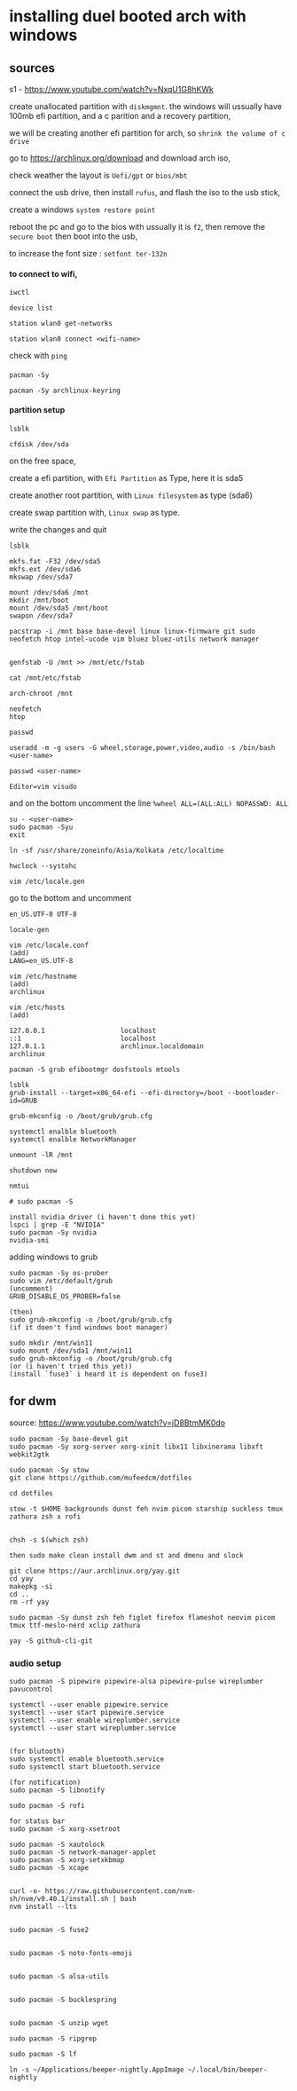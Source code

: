 # installing duel booted arch with windows
## sources
s1 - https://www.youtube.com/watch?v=NxqU1G8hKWk

create unallocated partition with `diskmgmnt`.
the windows will ussually have 100mb efi partition, and a c parition and a recovery partition,

we will be creating another efi partition for arch, so 
`shrink the volume of c drive`


go to https://archlinux.org/download
and download arch iso,

check weather the layout is `Uefi/gpt` or `bios/mbt`


connect the usb drive, 
then install `rufus`, and flash the iso to the usb stick, 

create a windows `system restore point`


reboot the pc and go to the bios with ussually it is `f2`,
then remove the `secure boot`
then boot into the usb,

to increase the font size : `setfont ter-132n`

#### to connect to wifi,

```
iwctl

device list

station wlan0 get-networks

station wlan0 connect <wifi-name>

```
check with `ping`



#### 
```
pacman -Sy

pacman -Sy archlinux-keyring
```

#### partition setup

```
lsblk

cfdisk /dev/sda
```
on the free space,

create a efi partition, with `Efi Partition` as Type, here it is sda5

create another root partition, with `Linux filesystem` as type (sda6)

create swap partition with, `Linux swap` as type.

write the changes and quit

```
lsblk

mkfs.fat -F32 /dev/sda5
mkfs.ext /dev/sda6
mkswap /dev/sda7

mount /dev/sda6 /mnt
mkdir /mnt/boot
mount /dev/sda5 /mnt/boot
swapon /dev/sda7

```

```
pacstrap -i /mnt base base-devel linux linux-firmware git sudo neofetch htop intel-ucode vim bluez bluez-utils network manager


genfstab -U /mnt >> /mnt/etc/fstab

cat /mnt/etc/fstab

```


```
arch-chroot /mnt

neofetch
htop

passwd

useradd -m -g users -G wheel,storage,power,video,audio -s /bin/bash <user-name>

passwd <user-name>

Editor=vim visudo

```
and on the bottom uncomment the line 
`%wheel ALL=(ALL:ALL) NOPASSWD: ALL`
``` 
su - <user-name>
sudo pacman -Syu
exit
```

```
ln -sf /usr/share/zoneinfo/Asia/Kolkata /etc/localtime

hwclock --systohc

vim /etc/locale.gen

```
go to the bottom and uncomment

`en_US.UTF-8 UTF-8`


```
locale-gen

vim /etc/locale.conf
(add)
LANG=en_US.UTF-8
```

``` 
vim /etc/hostname
(add)
archlinux
```

```
vim /etc/hosts
(add)

127.0.0.1                   localhost
::1                         localhost
127.0.1.1                   archlinux.localdomain                archlinux
```

```
pacman -S grub efibootmgr dosfstools mtools

lsblk
grub-install --target=x86_64-efi --efi-directory=/boot --bootloader-id=GRUB

grub-mkconfig -o /boot/grub/grub.cfg

```


```
systemctl enalble bluetooth
systemctl enalble NetworkManager
```

```
unmount -lR /mnt 
```

```
shutdown now
```

```
nmtui

# sudo pacman -S
```


```
install nvidia driver (i haven't done this yet)
lspci | grep -E "NVIDIA"
sudo pacman -Sy nvidia
nvidia-smi
```


adding windows to grub
```
sudo pacman -Sy os-prober
sudo vim /etc/default/grub
(uncomment)
GRUB_DISABLE_OS_PROBER=false

(then)
sudo grub-mkconfig -o /boot/grub/grub.cfg
(if it doen't find windows boot manager)

sudo mkdir /mnt/win11
sudo mount /dev/sda1 /mnt/win11
sudo grub-mkconfig -o /boot/grub/grub.cfg
(or (i haven't tried this yet))
(install `fuse3` i heard it is dependent on fuse3)
```


## for dwm
source: https://www.youtube.com/watch?v=jD8BtmMK0do

```
sudo pacman -Sy base-devel git 
sudo pacman -Sy xorg-server xorg-xinit libx11 libxinerama libxft webkit2gtk
```

```
sudo pacman -Sy stow
git clone https://github.com/mufeedcm/dotfiles

cd dotfiles

stow -t $HOME backgrounds dunst feh nvim picom starship suckless tmux zathura zsh x rofi


chsh -s $(which zsh)

then sudo make clean install dwm and st and dmenu and slock
```

```
git clone https://aur.archlinux.org/yay.git
cd yay
makepkg -si
cd ..
rm -rf yay
```


```
sudo pacman -Sy dunst zsh feh figlet firefox flameshot neovim picom tmux ttf-meslo-nerd xclip zathura
```

`yay -S github-cli-git`



### audio setup 

```
sudo pacman -S pipewire pipewire-alsa pipewire-pulse wireplumber pavucontrol

systemctl --user enable pipewire.service
systemctl --user start pipewire.service
systemctl --user enable wireplumber.service
systemctl --user start wireplumber.service


(for blutooth)
sudo systemctl enable bluetooth.service
sudo systemctl start bluetooth.service
```

```
(for notification)
sudo pacman -S libnotify

sudo pacman -S rofi
```

```
for status bar
sudo pacman -S xorg-xsetroot
```

```
sudo pacman -S xautolock
sudo pacman -S network-manager-applet
sudo pacman -S xorg-setxkbmap
sudo pacman -S xcape


curl -o- https://raw.githubusercontent.com/nvm-sh/nvm/v0.40.1/install.sh | bash
nvm install --lts


sudo pacman -S fuse2


sudo pacman -S noto-fonts-emoji


sudo pacman -S alsa-utils


sudo pacman -S bucklespring


sudo pacman -S unzip wget

sudo pacman -S ripgrep

sudo pacman -S lf

ln -s ~/Applications/beeper-nightly.AppImage ~/.local/bin/beeper-nightly
```







